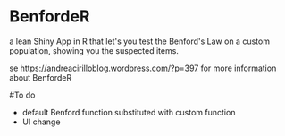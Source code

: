 # BenfordeR
a lean Shiny App in R that let's you test the Benford's Law on a custom population, showing you the suspected items.

se <https://andreacirilloblog.wordpress.com/?p=397> for more information about BenfordeR

#To do

- default Benford function substituted with custom function
- UI change

